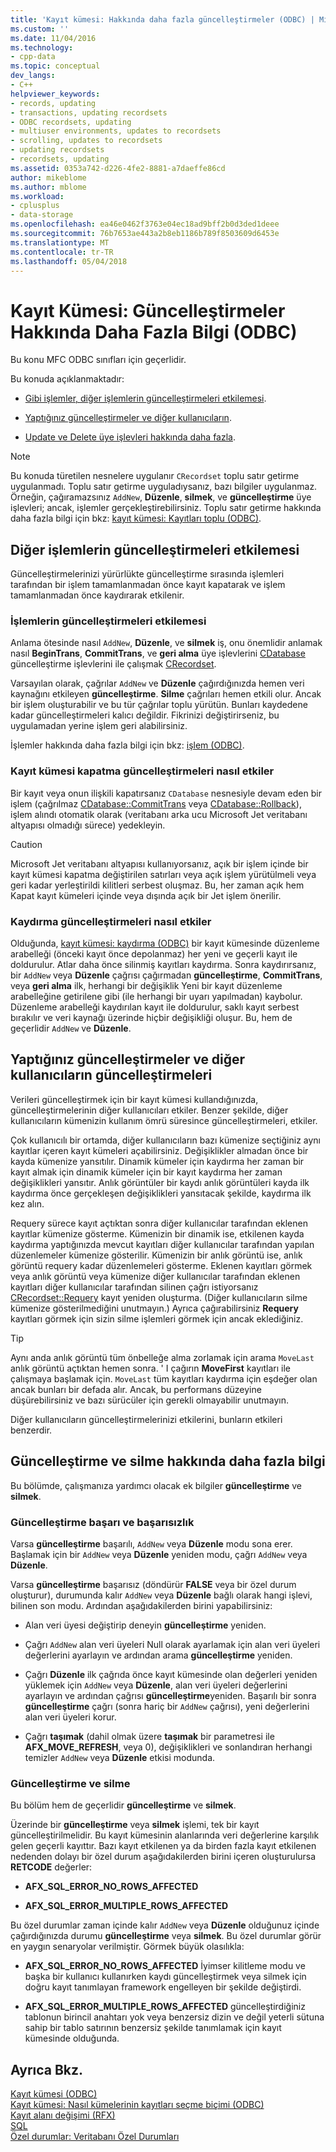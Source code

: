 ```yaml
---
title: 'Kayıt kümesi: Hakkında daha fazla güncelleştirmeler (ODBC) | Microsoft Docs'
ms.custom: ''
ms.date: 11/04/2016
ms.technology:
- cpp-data
ms.topic: conceptual
dev_langs:
- C++
helpviewer_keywords:
- records, updating
- transactions, updating recordsets
- ODBC recordsets, updating
- multiuser environments, updates to recordsets
- scrolling, updates to recordsets
- updating recordsets
- recordsets, updating
ms.assetid: 0353a742-d226-4fe2-8881-a7daeffe86cd
author: mikeblome
ms.author: mblome
ms.workload:
- cplusplus
- data-storage
ms.openlocfilehash: ea46e0462f3763e04ec18ad9bff2b0d3ded1deee
ms.sourcegitcommit: 76b7653ae443a2b8eb1186b789f8503609d6453e
ms.translationtype: MT
ms.contentlocale: tr-TR
ms.lasthandoff: 05/04/2018
---
```

# <a name="recordset-more-about-updates-odbc"></a>Kayıt Kümesi: Güncelleştirmeler Hakkında Daha Fazla Bilgi (ODBC)
Bu konu MFC ODBC sınıfları için geçerlidir.  
  
 Bu konuda açıklanmaktadır:  
  
-   [Gibi işlemler, diğer işlemlerin güncelleştirmeleri etkilemesi](#_core_how_transactions_affect_updates).  
  
-   [Yaptığınız güncelleştirmeler ve diğer kullanıcıların](#_core_your_updates_and_the_updates_of_other_users).  
  
-   [Update ve Delete üye işlevleri hakkında daha fazla](#_core_more_about_update_and_delete).  
  
> [!NOTE]
>  Bu konuda türetilen nesnelere uygulanır `CRecordset` toplu satır getirme uygulanmadı. Toplu satır getirme uyguladıysanız, bazı bilgiler uygulanmaz. Örneğin, çağıramazsınız `AddNew`, **Düzenle**, **silmek**, ve **güncelleştirme** üye işlevleri; ancak, işlemler gerçekleştirebilirsiniz. Toplu satır getirme hakkında daha fazla bilgi için bkz: [kayıt kümesi: Kayıtları toplu (ODBC)](../../data/odbc/recordset-fetching-records-in-bulk-odbc.md).  
  
##  <a name="_core_how_other_operations_affect_updates"></a> Diğer işlemlerin güncelleştirmeleri etkilemesi  
 Güncelleştirmelerinizi yürürlükte güncelleştirme sırasında işlemleri tarafından bir işlem tamamlanmadan önce kayıt kapatarak ve işlem tamamlanmadan önce kaydırarak etkilenir.  
  
###  <a name="_core_how_transactions_affect_updates"></a> İşlemlerin güncelleştirmeleri etkilemesi  
 Anlama ötesinde nasıl `AddNew`, **Düzenle**, ve **silmek** iş, onu önemlidir anlamak nasıl **BeginTrans**, **CommitTrans**, ve **geri alma** üye işlevlerini [CDatabase](../../mfc/reference/cdatabase-class.md) güncelleştirme işlevlerini ile çalışmak [CRecordset](../../mfc/reference/crecordset-class.md).  
  
 Varsayılan olarak, çağrılar `AddNew` ve **Düzenle** çağırdığınızda hemen veri kaynağını etkileyen **güncelleştirme**. **Silme** çağrıları hemen etkili olur. Ancak bir işlem oluşturabilir ve bu tür çağrılar toplu yürütün. Bunları kaydedene kadar güncelleştirmeleri kalıcı değildir. Fikrinizi değiştirirseniz, bu uygulamadan yerine işlem geri alabilirsiniz.  
  
 İşlemler hakkında daha fazla bilgi için bkz: [işlem (ODBC)](../../data/odbc/transaction-odbc.md).  
  
###  <a name="_core_how_closing_the_recordset_affects_updates"></a> Kayıt kümesi kapatma güncelleştirmeleri nasıl etkiler  
 Bir kayıt veya onun ilişkili kapatırsanız `CDatabase` nesnesiyle devam eden bir işlem (çağrılmaz [CDatabase::CommitTrans](../../mfc/reference/cdatabase-class.md#committrans) veya [CDatabase::Rollback](../../mfc/reference/cdatabase-class.md#rollback)), işlem alındı otomatik olarak (veritabanı arka ucu Microsoft Jet veritabanı altyapısı olmadığı sürece) yedekleyin.  
  
> [!CAUTION]
>  Microsoft Jet veritabanı altyapısı kullanıyorsanız, açık bir işlem içinde bir kayıt kümesi kapatma değiştirilen satırları veya açık işlem yürütülmeli veya geri kadar yerleştirildi kilitleri serbest oluşmaz. Bu, her zaman açık hem Kapat kayıt kümeleri içinde veya dışında açık bir Jet işlem önerilir.  
  
###  <a name="_core_how_scrolling_affects_updates"></a> Kaydırma güncelleştirmeleri nasıl etkiler  
 Olduğunda, [kayıt kümesi: kaydırma (ODBC)](../../data/odbc/recordset-scrolling-odbc.md) bir kayıt kümesinde düzenleme arabelleği (önceki kayıt önce depolanmaz) her yeni ve geçerli kayıt ile doldurulur. Atlar daha önce silinmiş kayıtları kaydırma. Sonra kaydırırsanız, bir `AddNew` veya **Düzenle** çağrısı çağırmadan **güncelleştirme**, **CommitTrans**, veya **geri alma** ilk, herhangi bir değişiklik Yeni bir kayıt düzenleme arabelleğine getirilene gibi (ile herhangi bir uyarı yapılmadan) kaybolur. Düzenleme arabelleği kaydırılan kayıt ile doldurulur, saklı kayıt serbest bırakılır ve veri kaynağı üzerinde hiçbir değişikliği oluşur. Bu, hem de geçerlidir `AddNew` ve **Düzenle**.  
  
##  <a name="_core_your_updates_and_the_updates_of_other_users"></a> Yaptığınız güncelleştirmeler ve diğer kullanıcıların güncelleştirmeleri  
 Verileri güncelleştirmek için bir kayıt kümesi kullandığınızda, güncelleştirmelerinin diğer kullanıcıları etkiler. Benzer şekilde, diğer kullanıcıların kümenizin kullanım ömrü süresince güncelleştirmeleri, etkiler.  
  
 Çok kullanıcılı bir ortamda, diğer kullanıcıların bazı kümenize seçtiğiniz aynı kayıtlar içeren kayıt kümeleri açabilirsiniz. Değişiklikler almadan önce bir kayda kümenize yansıtılır. Dinamik kümeler için kaydırma her zaman bir kayıt almak için dinamik kümeler için bir kayıt kaydırma her zaman değişiklikleri yansıtır. Anlık görüntüler bir kaydı anlık görüntüleri kayda ilk kaydırma önce gerçekleşen değişiklikleri yansıtacak şekilde, kaydırma ilk kez alın.  
  
 Requery sürece kayıt açtıktan sonra diğer kullanıcılar tarafından eklenen kayıtlar kümenize gösterme. Kümenizin bir dinamik ise, etkilenen kayda kaydırma yaptığınızda mevcut kayıtları diğer kullanıcılar tarafından yapılan düzenlemeler kümenize gösterilir. Kümenizin bir anlık görüntü ise, anlık görüntü requery kadar düzenlemeleri gösterme. Eklenen kayıtları görmek veya anlık görüntü veya kümenize diğer kullanıcılar tarafından eklenen kayıtları diğer kullanıcılar tarafından silinen çağrı istiyorsanız [CRecordset::Requery](../../mfc/reference/crecordset-class.md#requery) kayıt yeniden oluşturma. (Diğer kullanıcıların silme kümenize gösterilmediğini unutmayın.) Ayrıca çağırabilirsiniz **Requery** kayıtları görmek için sizin silme işlemleri görmek için ancak eklediğiniz.  
  
> [!TIP]
>  Aynı anda anlık görüntü tüm önbelleğe alma zorlamak için arama `MoveLast` anlık görüntü açtıktan hemen sonra. ' I çağırın **MoveFirst** kayıtları ile çalışmaya başlamak için. `MoveLast` tüm kayıtları kaydırma için eşdeğer olan ancak bunları bir defada alır. Ancak, bu performans düzeyine düşürebilirsiniz ve bazı sürücüler için gerekli olmayabilir unutmayın.  
  
 Diğer kullanıcıların güncelleştirmelerinizi etkilerini, bunların etkileri benzerdir.  
  
##  <a name="_core_more_about_update_and_delete"></a> Güncelleştirme ve silme hakkında daha fazla bilgi  
 Bu bölümde, çalışmanıza yardımcı olacak ek bilgiler **güncelleştirme** ve **silmek**.  
  
### <a name="update-success-and-failure"></a>Güncelleştirme başarı ve başarısızlık  
 Varsa **güncelleştirme** başarılı, `AddNew` veya **Düzenle** modu sona erer. Başlamak için bir `AddNew` veya **Düzenle** yeniden modu, çağrı `AddNew` veya **Düzenle**.  
  
 Varsa **güncelleştirme** başarısız (döndürür **FALSE** veya bir özel durum oluşturur), durumunda kalır `AddNew` veya **Düzenle** bağlı olarak hangi işlevi, bilinen son modu. Ardından aşağıdakilerden birini yapabilirsiniz:  
  
-   Alan veri üyesi değiştirip deneyin **güncelleştirme** yeniden.  
  
-   Çağrı `AddNew` alan veri üyeleri Null olarak ayarlamak için alan veri üyeleri değerlerini ayarlayın ve ardından arama **güncelleştirme** yeniden.  
  
-   Çağrı **Düzenle** ilk çağrıda önce kayıt kümesinde olan değerleri yeniden yüklemek için `AddNew` veya **Düzenle**, alan veri üyeleri değerlerini ayarlayın ve ardından çağrısı **güncelleştirme**yeniden. Başarılı bir sonra **güncelleştirme** çağrı (sonra hariç bir `AddNew` çağrısı), yeni değerlerini alan veri üyeleri korur.  
  
-   Çağrı **taşımak** (dahil olmak üzere **taşımak** bir parametresi ile **AFX_MOVE_REFRESH**, veya 0), değişiklikleri ve sonlandıran herhangi temizler `AddNew` veya **Düzenle** etkisi modunda.  
  
### <a name="update-and-delete"></a>Güncelleştirme ve silme  
 Bu bölüm hem de geçerlidir **güncelleştirme** ve **silmek**.  
  
 Üzerinde bir **güncelleştirme** veya **silmek** işlemi, tek bir kayıt güncelleştirilmelidir. Bu kayıt kümesinin alanlarında veri değerlerine karşılık gelen geçerli kayıttır. Bazı kayıt etkilenen ya da birden fazla kayıt etkilenen nedenden dolayı bir özel durum aşağıdakilerden birini içeren oluşturulursa **RETCODE** değerler:  
  
-   **AFX_SQL_ERROR_NO_ROWS_AFFECTED**  
  
-   **AFX_SQL_ERROR_MULTIPLE_ROWS_AFFECTED**  
  
 Bu özel durumlar zaman içinde kalır `AddNew` veya **Düzenle** olduğunuz içinde çağırdığınızda durumu **güncelleştirme** veya **silmek**. Bu özel durumlar görür en yaygın senaryolar verilmiştir. Görmek büyük olasılıkla:  
  
-   **AFX_SQL_ERROR_NO_ROWS_AFFECTED** İyimser kilitleme modu ve başka bir kullanıcı kullanırken kaydı güncelleştirmek veya silmek için doğru kayıt tanımlayan framework engelleyen bir şekilde değiştirdi.  
  
-   **AFX_SQL_ERROR_MULTIPLE_ROWS_AFFECTED** güncelleştirdiğiniz tablonun birincil anahtarı yok veya benzersiz dizin ve değil yeterli sütuna sahip bir tablo satırının benzersiz şekilde tanımlamak için kayıt kümesinde olduğunda.  
  
## <a name="see-also"></a>Ayrıca Bkz.  
 [Kayıt kümesi (ODBC)](../../data/odbc/recordset-odbc.md)   
 [Kayıt kümesi: Nasıl kümelerinin kayıtları seçme biçimi (ODBC)](../../data/odbc/recordset-how-recordsets-select-records-odbc.md)   
 [Kayıt alanı değişimi (RFX)](../../data/odbc/record-field-exchange-rfx.md)   
 [SQL](../../data/odbc/sql.md)   
 [Özel durumlar: Veritabanı Özel Durumları](../../mfc/exceptions-database-exceptions.md)